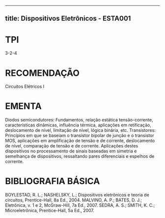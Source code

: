 
---
title: Dispositivos Eletrônicos - ESTA001 
---

# TPI

3-2-4

# RECOMENDAÇÃO

Circuitos Elétricos I

# EMENTA

Diodos semicondutores: Fundamentos, relação estática tensão-corrente, características dinâmicas, influência térmica, aplicações em retificação, deslocamento de nível, limitação de nível, lógica binária, etc. Transistores: Princípios em que se baseiam o transistor bipolar de junção e o transistor MOS, aplicações em amplificação de tensão e de corrente, deslocamento de nível, comparação de tensão e de corrente. Aplicações destes dispositivos no processamento de sinais baseadas em simetria e semelhança de dispositivos, ressaltando pares diferenciais e espelhos de corrente.

# BIBLIOGRAFIA BÁSICA

BOYLESTAD, R. L.; NASHELSKY, L.; Dispositivos eletrônicos e teoria de circuitos, Prentice-Hall, 8a Ed., 2004.
MALVINO, A. P.; BATES, D. J.; Eletrônica, v. 1 e 2, McGraw-Hill, 7a Ed., 2007.
SEDRA, A. S.; SMITH, K. C.; Microeletrônica, Prentice-Hall, 5a Ed., 2007.
        